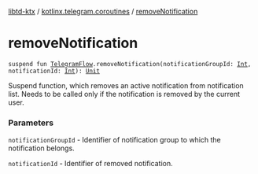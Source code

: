 [libtd-ktx](../index.md) / [kotlinx.telegram.coroutines](index.md) / [removeNotification](./remove-notification.md)

# removeNotification

`suspend fun `[`TelegramFlow`](../kotlinx.telegram.core/-telegram-flow/index.md)`.removeNotification(notificationGroupId: `[`Int`](https://kotlinlang.org/api/latest/jvm/stdlib/kotlin/-int/index.html)`, notificationId: `[`Int`](https://kotlinlang.org/api/latest/jvm/stdlib/kotlin/-int/index.html)`): `[`Unit`](https://kotlinlang.org/api/latest/jvm/stdlib/kotlin/-unit/index.html)

Suspend function, which removes an active notification from notification list. Needs to be called
only if the notification is removed by the current user.

### Parameters

`notificationGroupId` - Identifier of notification group to which the notification belongs.

`notificationId` - Identifier of removed notification.
